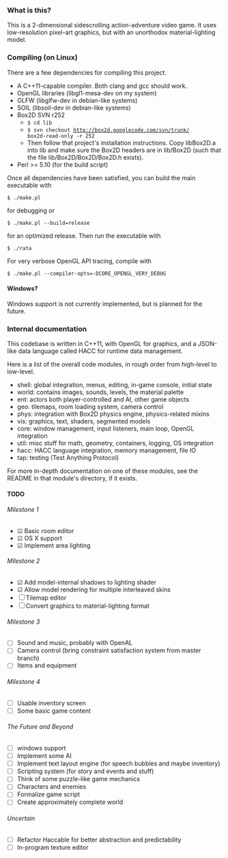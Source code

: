 ### What is this?

This is a 2-dimensional sidescrolling action-adventure video game.  It uses
low-resolution pixel-art graphics, but with an unorthodox material-lighting
model.

### Compiling (on Linux)

There are a few dependencies for compiling this project.
 - A C++11-capable compiler.  Both clang and gcc should work.
 - OpenGL libraries (libgl1-mesa-dev on my system)
 - GLFW (libglfw-dev in debian-like systems)
 - SOIL (libsoil-dev in debian-like systems)
 - Box2D SVN r252
    - <code>$ cd lib</code>
    - <code>$ svn checkout http://box2d.googlecode.com/svn/trunk/ box2d-read-only -r 252</code>
    - Then follow that project's installation instructions.  Copy libBox2D.a
       into lib and make sure the Box2D headers are in lib/Box2D (such that the
       file lib/Box2D/Box2D/Box2D.h exists).
 - Perl >= 5.10 (for the build script)

Once all dependencies have been satisfied, you can build the main executable with

    $ ./make.pl

for debugging or

    $ ./make.pl --build=release

for an optimized release.  Then run the executable with

    $ ./rata


For very verbose OpenGL API tracing, compile with

    $ ./make.pl --compiler-opts=-DCORE_OPENGL_VERY_DEBUG

#### Windows?

Windows support is not currently implemented, but is planned for the future.

### Internal documentation

This codebase is written in C++11, with OpenGL for graphics, and a JSON-like
data language called HACC for runtime data management.

Here is a list of the overall code modules, in rough order from high-level
to low-level.
 - shell: global integration, menus, editing, in-game console, initial state
 - world: contains images, sounds, levels, the material palette
 - ent: actors both player-controlled and AI, other game objects
 - geo: tilemaps, room loading system, camera control
 - phys: integration with Box2D physics engine, physics-related mixins
 - vis: graphics, text, shaders, segmented models
 - core: window management, input listeners, main loop, OpenGL integration
 - util: misc stuff for math, geometry, containers, logging, OS integration
 - hacc: HACC language integration, memory management, file IO
 - tap: testing (Test Anything Protocol)

For more in-depth documentation on one of these modules, see the README in
that module's directory, if it exists.

#### TODO

###### Milestone 1

 - ☑ Basic room editor
 - ☑ OS X support
 - ☑ Implement area lighting

###### Milestone 2

 - ☑ Add model-internal shadows to lighting shader
 - ☑ Allow model rendering for multiple interleaved skins
 - ☐ Tilemap editor
 - ☐ Convert graphics to material-lighting format

###### Milestone 3

 - ☐ Sound and music, probably with OpenAL
 - ☐ Camera control (bring constraint satisfaction system from master branch)
 - ☐ Items and equipment

###### Milestone 4

 - ☐ Usable inventory screen
 - ☐ Some basic game content

###### The Future and Beyond

 - ☐ windows support
 - ☐ Implement some AI
 - ☐ Implement text layout engine (for speech bubbles and maybe inventory)
 - ☐ Scripting system (for story and events and stuff)
 - ☐ Think of some puzzle-like game mechanics
 - ☐ Characters and enemies
 - ☐ Formalize game script
 - ☐ Create approximately complete world

###### Uncertain

 - ☐ Refactor Haccable for better abstraction and predictability
 - ☐ In-program texture editor

